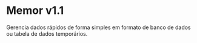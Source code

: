 # Memor v1.1

Gerencia dados rápidos de forma simples em formato de banco de dados ou tabela de dados temporários.


